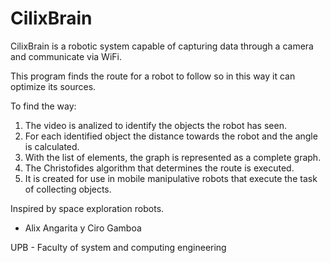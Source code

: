 # CilixBrain
CilixBrain is a robotic system capable of capturing data through a camera and communicate via WiFi.

This program finds the route for a robot to follow so in this way it can optimize its sources.

To find the way:
1. The video is analized to identify the objects the robot has seen.
2. For each identified object the distance towards the robot and the angle is calculated.
3. With the list of elements, the graph is represented as a complete graph.
4. The Christofides algorithm that determines the route is executed.
5. It is created for use in mobile manipulative robots that execute the task of collecting objects.

Inspired by space exploration robots.

- Alix Angarita y Ciro Gamboa


UPB - Faculty of system and computing engineering
